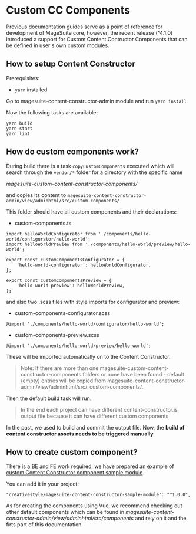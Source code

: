 # Custom CC Components
Previous documentation guides serve as a point of reference for development of MageSuite core,
however, the recent release (^4.1.0) introduced a support for Custom Content Contructor Components that can be defined in user's own custom modules.

## How to setup Content Constructor

Prerequisites:
- `yarn` installed

Go to magesuite-content-constructor-admin module and run `yarn install`

Now the following tasks are available:

```
yarn build
yarn start
yarn lint
```

## How do custom components work?

During build there is a task `copyCustomComponents` executed which will search through the `vendor/*` folder for a directory with the specific name

_magesuite-custom-content-constructor-components/_

and copies its content to `magesuite-content-constructor-admin/view/adminhtml/src/custom-components/`


This folder should have all custom components and their declarations:

- custom-components.ts

```
import helloWorldConfigurator from './components/hello-world/configurator/hello-world';
import helloWorldPreview from './components/hello-world/preview/hello-world';

export const customComponentsConfigurator = {
    'hello-world-configurator': helloWorldConfigurator,
};

export const customComponentsPreview = {
    'hello-world-preview': helloWorldPreview,
};

```

and also two .scss files with style imports for configurator and preview:

- custom-components-configurator.scss

```
@import './components/hello-world/configurator/hello-world';
```
- custom-components-preview.scss

```
@import './components/hello-world/preview/hello-world';
```

These will be imported automatically on to the Content Constructor.


> Note: If there are more than one magesuite-custom-content-constructor-components folders or none have been found - default (empty) entries will be copied from magesuite-content-constructor-admin/view/adminhtml/src/_custom-components/.


Then the default build task will run.

> In the end each project can have different content-constructor.js output file because it can have different custom components

In the past, we used to build and commit the output file. Now, the **build of content constructor assets needs to be triggered manually**


## How to create custom component?

There is a BE and FE work required, we have prepared an example of [custom Content Constructor component sample module](https://github.com/magesuite/content-constructor-sample-module/).

You can add it in your project:

```
"creativestyle/magesuite-content-constructor-sample-module": "^1.0.0",
```

As for creating the components using Vue, we recommend checking out other default components which can be found in _magesuite-content-constructor-admin/view/adminhtml/src/components_ and rely on it and the firts part of this documentation.
